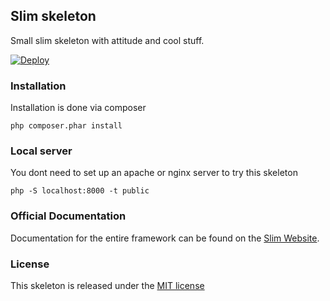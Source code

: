 ## Slim skeleton

Small slim skeleton with attitude and cool stuff. 

[![Deploy](https://www.herokucdn.com/deploy/button.png)](https://heroku.com/deploy?template=https://github.com/lagseeing/skeleton)

### Installation

Installation is done via composer

```
php composer.phar install
```

### Local server

You dont need to set up an apache or nginx server to try this skeleton

```
php -S localhost:8000 -t public
```

### Official Documentation

Documentation for the entire framework can be found on the [Slim Website](http://docs.slimframework.com/).

### License

This skeleton is released under the [MIT license](https://github.com/lagseeing/skeleton/blob/master/LICENSE)
